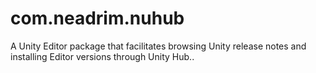 # com.neadrim.nuhub
A Unity Editor package that facilitates browsing Unity release notes and installing Editor versions through Unity Hub..
